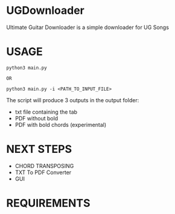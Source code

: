 # UGDownloader
Ultimate Guitar Downloader is a simple downloader for UG Songs

# USAGE
```
python3 main.py

OR

python3 main.py -i <PATH_TO_INPUT_FILE>
```

The script will produce 3 outputs in the output folder:
* txt file containing the tab
* PDF without bold
* PDF with bold chords (experimental)

# NEXT STEPS
* CHORD TRANSPOSING
* TXT To PDF Converter
* GUI

# REQUIREMENTS
